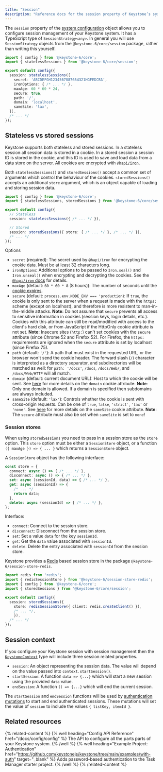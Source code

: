 ```yaml
---
title: "Session"
description: "Reference docs for the session property of Keystone’s system configuration object."
---
```


The `session` property of the [system configuration](./config) object allows you to configure session management of your Keystone system.
It has a TypeScript type of `SessionStrategy<any>`.
In general you will use `SessionStrategy` objects from the `@keystone-6/core/session` package, rather than writing this yourself.

```typescript
import { config } from '@keystone-6/core';
import { statelessSessions } from '@keystone-6/core/session';

export default config({
  session: statelessSessions({
    secret: 'ABCDEFGH1234567887654321HGFEDCBA',
    ironOptions: { /* ... */ },
    maxAge: 60 * 60 * 24,
    secure: true,
    path: '/',
    domain: 'localhost',
    sameSite: 'lax',
  }),
  /* ... */
});
```

## Stateless vs stored sessions

Keystone supports both stateless and stored sessions.
In a stateless session all session data is stored in a cookie.
In a stored session a session ID is stored in the cookie, and this ID is used to save and load data from a data store on the server.
All cookies are encrypted with [`@hapi/iron`](https://hapi.dev/module/iron/).

Both `statelessSessions()` and `storedSessions()` accept a common set of arguments which control the behaviour of the cookies.
`storedSessions()` accepts an additional `store` argument, which is an object capable of loading and storing session data.

```typescript
import { config } from '@keystone-6/core';
import { statelessSessions, storedSessions } from '@keystone-6/core/session';

export default config({
  // Stateless
  session: statelessSessions({ /* ... */ }),

  // Stored
  session: storedSessions({ store: { /* ... */ }, /* ... */ }),
  /* ... */
});
```

Options

- `secret` (required): The secret used by `@hapi/iron` for encrypting the cookie data. Must be at least 32 characters long.
- `ironOptions`: Additional options to be passed to `Iron.seal()` and `Iron.unseal()` when encrypting and decrypting the cookies.
  See the [`@hapi/iron` docs](https://hapi.dev/module/iron/api/?v=6.0.0#options) for details.
- `maxAge` (default: `60 * 60 * 8` (8 hours)): The number of seconds until the [cookie expires](https://developer.mozilla.org/en-US/docs/Web/HTTP/Headers/Set-Cookie).
- `secure` (default: `process.env.NODE_ENV === 'production`): If `true`, the cookie is only sent to the server when a request is made with the `https:` scheme (except on localhost), and therefore is more resistent to man-in-the-middle attacks.
  **Note:** Do not assume that `secure` prevents all access to sensitive information in cookies (session keys, login details, etc.).
  Cookies with this attribute can still be read/modified with access to the client's hard disk, or from JavaScript if the HttpOnly cookie attribute is not set.
  **Note:** Insecure sites (`http:`) can't set cookies with the `secure` attribute (since Chrome 52 and Firefox 52).
  For Firefox, the `https:` requirements are ignored when the `secure` attribute is set by localhost (since Firefox 75).
- `path` (default: `'/'`): A path that must exist in the requested URL, or the browser won't send the cookie header.
  The forward slash (`/`) character is interpreted as a directory separator, and subdirectories will be matched as well: for `path: '/docs'`, `/docs`, `/docs/Web/`, and `/docs/Web/HTTP` will all match.
- `domain` (default: current document URL): Host to which the cookie will be sent. See [here](https://developer.mozilla.org/en-US/docs/Web/HTTP/Headers/Set-Cookie#attributes) for more details on the `domain` cookie attribute.
  **Note**: Only one domain is allowed. If a domain is specified then subdomains are always included.
- `sameSite` (default: `'lax'`): Controls whether the cookie is sent with cross-origin requests. Can be one of `true`, `false`, `'strict'`, `'lax'` or `'none'`. See [here](https://developer.mozilla.org/en-US/docs/Web/HTTP/Headers/Set-Cookie#attributes) for more details on the `sameSite` cookie attribute.
  **Note**: The `secure` attribute must also be set when `sameSite` is set to `none`!

### Session stores

When using `storedSessions` you need to pass in a session store as the `store` option.
This `store` option must be either a `SessionStore` object, or a function `({ maxAge }) => { ... }` which returns a `SessionStore` object.

A `SessionStore` object has the following interface:

```typescript
const store = {
  connect: async () => { /* ... */ },
  disconnect: async () => { /* ... */ },
  set: async (sessionId, data) => { /* ... */ },
  get: async (sessionId) => {
    /* ... */
    return data;
  },
  delete: async (sessionId) => { /* ... */ },
};
```

Interface:

- `connect`: Connect to the session store.
- `disconnect`: Disconnect from the session store.
- `set`: Set a value `data` for the key `sessionId`.
- `get`: Get the `data` value associated with `sessionId`.
- `delete`: Delete the entry associated with `sessionId` from the session store.

Keystone provides a [Redis](https://redis.io/) based session store in the package `@keystone-6/session-store-redis`.

```typescript
import redis from 'redis';
import { redisSessionStore } from '@keystone-6/session-store-redis';
import { config } from '@keystone-6/core';
import { storedSessions } from '@keystone-6/core/session';

export default config({
  session: storedSessions({
    store: redisSessionStore({ client: redis.createClient() }),
    /* ... */,
    }),
  /* ... */
});
```

## Session context

If you configure your Keystone session with session management then the [`KeystoneContext`](../context/overview) type will include three session related properties.

- `session`: An object representing the session data. The value will depend on the value passed into `context.startSession()`.
- `startSession`: A function `data => {...}` which will start a new session using the provided `data` value.
- `endSession`: A function `() => {...}` which will end the current session.

The `startSession` and `endSession` functions will be used by [authentication mutations](./auth) to start and end authenticated sessions.
These mutations will set the value of `session` to include the values `{ listKey, itemId }`.

## Related resources

{% related-content %}
{% well
heading="Config API Reference"
href="/docs/config/config" %}
The API to configure all the parts parts of your Keystone system.
{% /well %}
{% well
heading="Example Project: Authentication"
href="https://github.com/keystonejs/keystone/tree/main/examples/with-auth"
target="_blank" %}
Adds password-based authentication to the Task Manager starter project.
{% /well %}
{% /related-content %}
